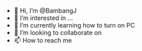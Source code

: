- 👋 Hi, I’m @BambangJ
- 👀 I’m interested in ...
- 🌱 I’m currently learning how to turn on PC
- 💞️ I’m looking to collaborate on 
- 📫 How to reach me

<!---
BambangJ/BambangJ is a ✨ special ✨ repository because its `README.md` (this file) appears on your GitHub profile.
You can click the Preview link to take a look at your changes.
--->
